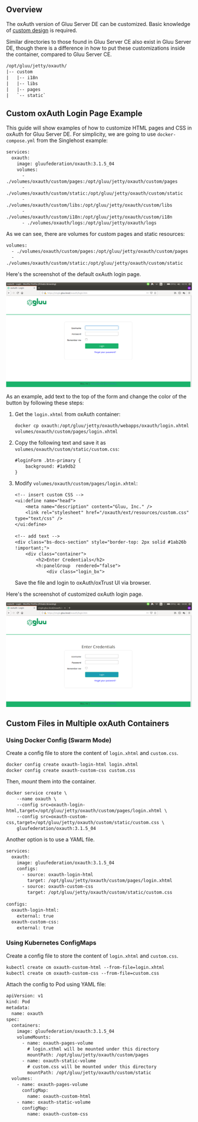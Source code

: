 ## Overview

The oxAuth version of Gluu Server DE can be customized. Basic knowledge of [custom design](https://gluu.org/docs/ce/3.1.5/operation/custom-design/) is required.

Similar directories to those found in Gluu Server CE also exist in Gluu Server DE, though there is a difference in how to put these customizations inside the container, compared to Gluu Server CE.

    /opt/gluu/jetty/oxauth/
    |-- custom
    |   |-- i18n
    |   |-- libs
    |   |-- pages
    |   `-- static`

## Custom oxAuth Login Page Example

This guide will show examples of how to customize HTML pages and CSS in oxAuth for Gluu Server DE.
For simplicity, we are going to use `docker-compose.yml` from the Singlehost example:

    services:
      oxauth:
        image: gluufederation/oxauth:3.1.5_04
        volumes:
          - ./volumes/oxauth/custom/pages:/opt/gluu/jetty/oxauth/custom/pages
          - ./volumes/oxauth/custom/static:/opt/gluu/jetty/oxauth/custom/static
          - ./volumes/oxauth/custom/libs:/opt/gluu/jetty/oxauth/custom/libs
          - ./volumes/oxauth/custom/i18n:/opt/gluu/jetty/oxauth/custom/i18n
          - ./volumes/oxauth/logs:/opt/gluu/jetty/oxauth/logs

As we can see, there are volumes for custom pages and static resources:

    volumes:
      - ./volumes/oxauth/custom/pages:/opt/gluu/jetty/oxauth/custom/pages
      - ./volumes/oxauth/custom/static:/opt/gluu/jetty/oxauth/custom/static

Here's the screenshot of the default oxAuth login page.

![Screenshot](../img/oxauth-default-login.png)

As an example, add text to the top of the form and change the color of the button by following these steps:

1.  Get the `login.xhtml` from oxAuth container:

        docker cp oxauth:/opt/gluu/jetty/oxauth/webapps/oxauth/login.xhtml volumes/oxauth/custom/pages/login.xhtml

1.  Copy the following text and save it as `volumes/oxauth/custom/static/custom.css`:

        #loginForm .btn-primary {
            background: #1a9db2
        }

1.  Modify `volumes/oxauth/custom/pages/login.xhtml`:

        <!-- insert custom CSS -->
        <ui:define name="head">
            <meta name="description" content="Gluu, Inc." />
            <link rel="stylesheet" href="/oxauth/ext/resources/custom.css" type="text/css" />
        </ui:define>

        <!-- add text -->
        <div class="bs-docs-section" style="border-top: 2px solid #1ab26b !important;">
            <div class="container">
                <h2>Enter Credentials</h2>
                <h:panelGroup  rendered="false">
                    <div class="login_bx">

    Save the file and login to oxAuth/oxTrust UI via browser.

Here's the screenshot of customized oxAuth login page.

![Screenshot](../img/oxauth-custom-login.png)

## Custom Files in Multiple oxAuth Containers

### Using Docker Config (Swarm Mode)

Create a config file to store the content of `login.xhtml` and `custom.css`.

    docker config create oxauth-login-html login.xhtml
    docker config create oxauth-custom-css custom.css

Then, _mount_ them into the container.

    docker service create \
        --name oxauth \
        --config src=oxauth-login-html,target=/opt/gluu/jetty/oxauth/custom/pages/login.xhtml \
        --config src=oxauth-custom-css,target=/opt/gluu/jetty/oxauth/custom/static/custom.css \
        gluufederation/oxauth:3.1.5_04

Another option is to use a YAML file.

    services:
      oxauth:
        image: gluufederation/oxauth:3.1.5_04
        configs:
          - source: oxauth-login-html
            target: /opt/gluu/jetty/oxauth/custom/pages/login.xhtml
          - source: oxauth-custom-css
            target: /opt/gluu/jetty/oxauth/custom/static/custom.css

    configs:
      oxauth-login-html:
        external: true
      oxauth-custom-css:
        external: true

### Using Kubernetes ConfigMaps

Create a config file to store the content of `login.xhtml` and `custom.css`.

    kubectl create cm oxauth-custom-html --from-file=login.xhtml
    kubectl create cm oxauth-custom-css --from-file=custom.css

Attach the config to Pod using YAML file:

    apiVersion: v1
    kind: Pod
    metadata:
      name: oxauth
    spec:
      containers:
        image: gluufederation/oxauth:3.1.5_04
        volumeMounts:
          - name: oxauth-pages-volume
            # login.xthml will be mounted under this directory
            mountPath: /opt/gluu/jetty/oxauth/custom/pages
          - name: oxauth-static-volume
            # custom.css will be mounted under this directory
            mountPath: /opt/gluu/jetty/oxauth/custom/static
      volumes:
        - name: oxauth-pages-volume
          configMap:
            name: oxauth-custom-html
        - name: oxauth-static-volume
          configMap:
            name: oxauth-custom-css
